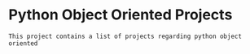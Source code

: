 # Python Object Oriented Projects

```
This project contains a list of projects regarding python object oriented
```

